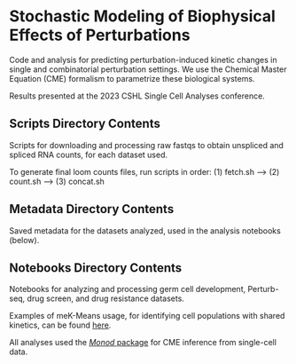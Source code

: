 # Stochastic Modeling of Biophysical Effects of Perturbations
Code and analysis for predicting perturbation-induced kinetic changes in single and combinatorial perturbation settings.
We use the Chemical Master Equation (CME) formalism to parametrize these biological systems.

Results presented at the 2023 CSHL Single Cell Analyses conference.

## Scripts Directory Contents

Scripts for downloading and processing raw fastqs to obtain unspliced and spliced RNA counts, for each dataset used.

To generate final loom counts files, run scripts in order: (1) fetch.sh --> (2) count.sh --> (3) concat.sh

## Metadata Directory Contents

Saved metadata for the datasets analyzed, used in the analysis notebooks (below).

## Notebooks Directory Contents

Notebooks for analyzing and processing germ cell development, Perturb-seq, drug screen, and drug resistance datasets.

Examples of meK-Means usage, for identifying cell populations with shared kinetics, can be found [here](https://github.com/pachterlab/CGP_2023).

All analyses used the [_Monod_ package](https://monod-examples.readthedocs.io/en/latest/) for CME inference from single-cell data. 
